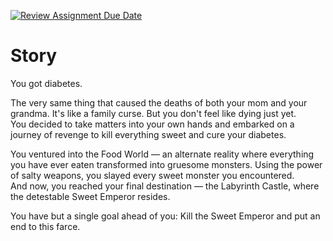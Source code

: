 [![Review Assignment Due Date](https://classroom.github.com/assets/deadline-readme-button-24ddc0f5d75046c5622901739e7c5dd533143b0c8e959d652212380cedb1ea36.svg)](https://classroom.github.com/a/dMUm1NVd)  
# Story
You got diabetes.  
  
The very same thing that caused the deaths of both your mom and your grandma. It's like a family curse. But you don't feel like dying just yet.  
You decided to take matters into your own hands and embarked on a journey of revenge to kill everything sweet and cure your diabetes.  
  
You ventured into the Food World — an alternate reality where everything you have ever eaten transformed into gruesome monsters. Using the power of salty weapons, you slayed every sweet monster you encountered.  
And now, you reached your final destination — the Labyrinth Castle, where the detestable Sweet Emperor resides.  
  
You have but a single goal ahead of you: Kill the Sweet Emperor and put an end to this farce.  
